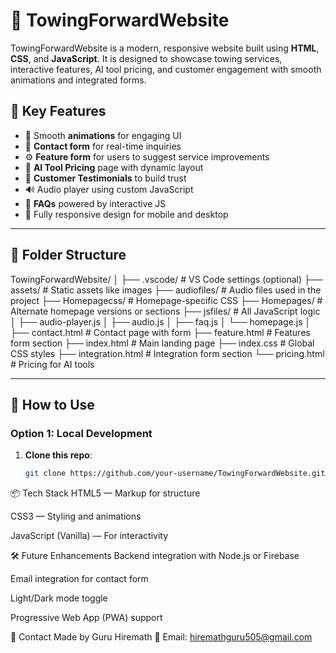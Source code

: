 # 🚗 TowingForwardWebsite

TowingForwardWebsite is a modern, responsive website built using **HTML**, **CSS**, and **JavaScript**. It is designed to showcase towing services, interactive features, AI tool pricing, and customer engagement with smooth animations and integrated forms.

## 🌟 Key Features

- 🔄 Smooth **animations** for engaging UI
- 📩 **Contact form** for real-time inquiries
- ⚙️ **Feature form** for users to suggest service improvements
- 🧠 **AI Tool Pricing** page with dynamic layout
- 🤝 **Customer Testimonials** to build trust
- 🔊 Audio player using custom JavaScript
- 💬 **FAQs** powered by interactive JS
- 📱 Fully responsive design for mobile and desktop

---

## 📁 Folder Structure

TowingForwardWebsite/
│
├── .vscode/ # VS Code settings (optional)
├── assets/ # Static assets like images
├── audiofiles/ # Audio files used in the project
├── Homepagecss/ # Homepage-specific CSS
├── Homepages/ # Alternate homepage versions or sections
├── jsfiles/ # All JavaScript logic
│ ├── audio-player.js
│ ├── audio.js
│ ├── faq.js
│ └── homepage.js
│
├── contact.html # Contact page with form
├── feature.html # Features form section
├── index.html # Main landing page
├── index.css # Global CSS styles
├── integration.html # Integration form section
└── pricing.html # Pricing for AI tools


---

## 🚀 How to Use

### Option 1: Local Development

1. **Clone this repo**:
   ```bash
   git clone https://github.com/your-username/TowingForwardWebsite.git

📦 Tech Stack
HTML5 — Markup for structure

CSS3 — Styling and animations

JavaScript (Vanilla) — For interactivity

🛠️ Future Enhancements
Backend integration with Node.js or Firebase

Email integration for contact form

Light/Dark mode toggle

Progressive Web App (PWA) support

🙌 Contact
Made by Guru Hiremath
📧 Email: hiremathguru505@gmail.com


